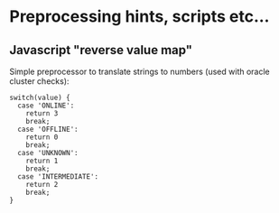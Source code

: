 # Preprocessing hints, scripts etc...

## Javascript "reverse value map"

Simple preprocessor to translate strings to numbers (used with oracle cluster checks):

```
switch(value) {
  case 'ONLINE':
    return 3
    break;
  case 'OFFLINE':
    return 0
    break;
  case 'UNKNOWN':
    return 1
    break;
  case 'INTERMEDIATE':
    return 2
    break;
}
```

